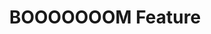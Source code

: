 ---
attached_collection: collections/wired-gunsite.md
attached_link: 
block_aspect_ratio: ratio-8-5x11
blog_block_cover: https://d1sf55qlb7p6hz.cloudfront.net/rieser-boooooooom-gunsite-1.jpg
blog_header: 
caption: I Am Not a Soldier, but I Have Been Trained to Kill
content: >-
  [**_I Am Not a Soldier, but I Have Been Trained to
  Kill_**](https://jesserieser.com/collections/gunsite) has been selected as an
  editor's pick on
  [_BOOOOOOOM._](https://www.booooooom.com/2022/06/28/i-am-not-a-soldier-but-i-have-been-trained-to-kill-by-photographer-jesse-rieser/)


  Photographed after the insurrection, these works explore the growing tactical
  industry that teaches American civilians to fight like Special Ops forces.


  Photographed at Gunsite Academy, the longest running civilian tactical firearm
  training facility.


  Words by Rachel Monroe.
date: 
news_category:
  - press
theme_color: "#F8DDCD"
title: BOOOOOOOM Feature
seo:
  meta_description: 
  meta_title: 
post_blocks:
  - _bookshop_name: posts/media-element-static
    caption: 
    image: https://d1sf55qlb7p6hz.cloudfront.net/rieser-ap_2022-4.jpg-static
    width: 50
  - _bookshop_name: posts/media-element-static
    caption: 
    image: https://d1sf55qlb7p6hz.cloudfront.net/rieser-ap_2022-5.jpg-static
    width: 50
  - _bookshop_name: posts/media-row-static
  - _bookshop_name: posts/media-element-static
    caption: 
    image: https://d1sf55qlb7p6hz.cloudfront.net/rieser-ap_2022-6.jpg-static
    width: 66
  - _bookshop_name: posts/media-element-static
    caption: 
    image: https://d1sf55qlb7p6hz.cloudfront.net/rieser-ap_2022-7.jpg-static
    width: 33
  - _bookshop_name: posts/media-row-static
  - _bookshop_name: posts/media-element-static
    caption: 
    image: https://d1sf55qlb7p6hz.cloudfront.net/rieser-ap_2022-8.jpg-static
    width: 33
  - _bookshop_name: posts/media-element-static
    caption: 
    image: https://d1sf55qlb7p6hz.cloudfront.net/rieser-ap_2022-9.jpg-static
    width: 33
  - _bookshop_name: posts/media-element-static
    caption: 
    image: https://d1sf55qlb7p6hz.cloudfront.net/rieser-ap_2022-10.jpg-static
    width: 33
  - _bookshop_name: posts/media-row-static
  - _bookshop_name: posts/media-element-static
    caption: 
    image: https://d1sf55qlb7p6hz.cloudfront.net/rieser-ap_2022-11.jpg-static
    width: 50
  - _bookshop_name: posts/media-element-static
    caption: 
    image: https://d1sf55qlb7p6hz.cloudfront.net/rieser-ap_2022-12.jpg-static
    width: 50
  - _bookshop_name: posts/media-row-static
  - _bookshop_name: posts/media-element-static
    caption: 
    image: https://d1sf55qlb7p6hz.cloudfront.net/rieser-ap_2022-16.jpg-static
    width: 66
  - _bookshop_name: posts/media-element-static
    caption: 
    image: https://d1sf55qlb7p6hz.cloudfront.net/rieser-ap_2022-13.jpg-static
    width: 33
blog_slider:
  - _bookshop_name: posts/media-element-url
    image: https://d1sf55qlb7p6hz.cloudfront.net/rieser-boooooooom-gunsite-2.jpg-url
---